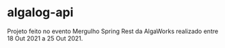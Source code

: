 # algalog-api
Projeto feito no evento Mergulho Spring Rest da AlgaWorks realizado entre 18 Out 2021 a 25 Out 2021.
